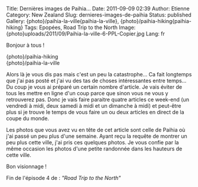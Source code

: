Title: Dernières images de Paihia...
Date: 2011-09-09 02:39
Author: Etienne
Category: New Zealand
Slug: dernieres-images-de-paihia
Status: published
Gallery: {photo}/paihia-la-ville{paihia-la-ville}, {photo}/paihia-hiking{paihia-hiking}
Tags: Epopées, Road Trip to the North
Image: {photo}uploads/2011/09/Paihia-la-ville-6-PPL-Copier.jpg
Lang: fr

Bonjour à tous !

{photo}/paihia-hiking  
{photo}/paihia-la-ville

Alors là je vous dis pas mais c'est un peu la catastrophe... Ca fait
longtemps que j'ai pas posté et j'ai vu des tas de choses intéressantes
entre temps... Du coup je vous ai préparé un certain nombre d'article.
Je vais éviter de tous les mettre en ligne d'un coup parce que sinon
vous ne vous y retrouverez pas. Donc je vais faire paraitre quatre
articles ce week-end (un vendredi à midi, deux samedi à midi et un
dimanche à midi) et peut-être plus si je trouve le temps de vous faire
un ou deux articles en direct de la coupe du monde.

Les photos que vous avez vu en tête de cet article sont celle de Paihia
où j'ai passé un peu plus d'une semaine. Ayant reçu la requête de
montrer un peu plus cette ville, j'ai pris ces quelques photos. Je vous
confie par la même occasion les photos d'une petite randonnée dans les
hauteurs de cette ville.

Bon visionnage !

Fin de l'épisode 4 de : *"Road Trip to the North"*
